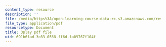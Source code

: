 ```yaml
---
content_type: resource
description: ''
file: /media/https%3A/open-learning-course-data-rc.s3.amazonaws.com/res-6-012-introduction-to-probability-spring-2018/691b6fad3e830568ff6dfa09767f104f_vjYanZ1nsZg.pdf
file_type: application/pdf
resourcetype: Document
title: 3play pdf file
uid: 691b6fad-3e83-0568-ff6d-fa09767f104f
---
```

